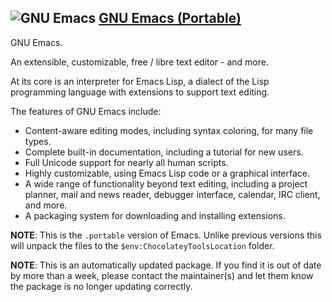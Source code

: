 ## ![GNU Emacs](https://cdn.jsdelivr.net/gh/pauby/ChocoPackages@c120885/icons/emacs.png "GNU Emacs") [GNU Emacs (Portable)](https://community.chocolatey.org/packages/emacs.portable)

GNU Emacs.

An extensible, customizable, free / libre text editor - and more.

At its core is an interpreter for Emacs Lisp, a dialect of the Lisp programming language with extensions to support text editing.

The features of GNU Emacs include:

  * Content-aware editing modes, including syntax coloring, for many file types.
  * Complete built-in documentation, including a tutorial for new users.
  * Full Unicode support for nearly all human scripts.
  * Highly customizable, using Emacs Lisp code or a graphical interface.
  * A wide range of functionality beyond text editing, including a project planner, mail and news reader, debugger interface, calendar, IRC client, and more.
  * A packaging system for downloading and installing extensions.

**NOTE**: This is the `.portable` version of Emacs. Unlike previous versions this will unpack the files to the `$env:ChocolateyToolsLocation` folder.

**NOTE**: This is an automatically updated package. If you find it is out of date by more than a week, please contact the maintainer(s) and let them know the package is no longer updating correctly.